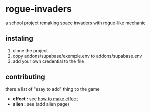 # rogue-invaders
a school project remaking space invaders with rogue-like mechanic

## instaling 
1. clone the project
2. copy addons/supabase/exemple.env to addons/supabase.env
3. add your own credential to the file

## contributing

there a list of "esay to add" thing to the game
 * **effect :**  see [how to make effect](docs/dev/effect.md)
 * **alien :** see (add alien page)